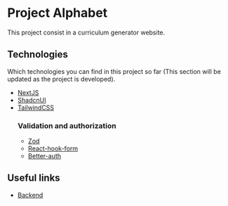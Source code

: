 # Project Alphabet
This project consist in a curriculum generator website.

## Technologies
Which technologies you can find in this project so far (This section will be updated as the project is developed).
- [NextJS](https://nextjs.org/) 
- [ShadcnUI](https://ui.shadcn.com/)
- [TailwindCSS](https://tailwindcss.com/)
    ### Validation and authorization
    - [Zod](https://zod.dev/)
    - [React-hook-form](https://react-hook-form.com/)
    - [Better-auth](https://www.better-auth.com/)

## Useful links
- [Backend](https://github.com/vitxzap/Alphabet-backend)